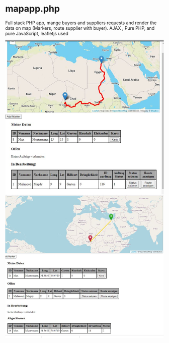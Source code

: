 # mapapp.php
Full stack PHP app, mange buyers and suppliers requests and render the data on map (Markers, route supplier with buyer). AJAX , Pure PHP, and pure JavaScript, leafletjs used

![screenshot supplier dashboard1](map1.JPG)
![screenshot supplier dashboard](screenshot.JPG)


